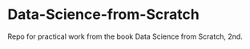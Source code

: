 # Data-Science-from-Scratch

 Repo for practical work from the book Data Science from Scratch, 2nd.
